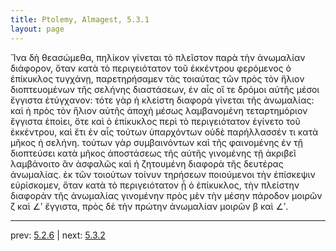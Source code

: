 ```yaml
---
title: Ptolemy, Almagest, 5.3.1
layout: page
---
```


Ἵνα δὴ θεασώμεθα, πηλίκον γίνεται τὸ πλεῖστον παρὰ τὴν ἀνωμαλίαν διάφορον, ὅταν κατὰ τὸ περιγειότατον τοῦ ἐκκέντρου φερόμενος ὁ ἐπίκυκλος τυγχάνῃ, παρετηρήσαμεν τὰς τοιαύτας τῶν πρὸς τὸν ἥλιον διοπτευομένων τῆς σελήνης διαστάσεων, ἐν αἷς οἵ τε δρόμοι αὐτῆς μέσοι ἔγγιστα ἐτύγχανον: τότε γὰρ ἡ κλείστη διαφορὰ γίνεται τῆς ἀνωμαλίας: καὶ ἡ πρὸς τὸν ἥλιον αὐτῆς ἀποχὴ μέσως λαμβανομένη τεταρτημόριον ἔγγιστα ἐποίει, ὅτε καὶ ὁ ἐπίκυκλος περὶ τὸ περιγειότατον ἐγίνετο τοῦ ἐκκέντρου, καὶ ἔτι ἐν αἷς τούτων ὑπαρχόντων οὐδὲ παρήλλασσέν τι κατὰ μῆκος ἡ σελήνη. τούτων γὰρ συμβαινόντων καὶ τῆς φαινομένης ἐν τῇ διοπτεύσει κατὰ μῆκος ἀποστάσεως τῆς αὐτῆς γινομένης τῇ ἀκριβεῖ λαμβάνοιτο ἂν ἀσφαλῶς καὶ ἡ ζητουμένη διαφορὰ τῆς δευτέρας ἀνωμαλίας. ἐκ τῶν τοιούτων τοίνυν τηρήσεων ποιούμενοι τὴν ἐπίσκεψιν εὑρίσκομεν, ὅταν κατὰ τὸ περιγειότατον ᾖ ὁ ἐπίκυκλος, τὴν πλείστην διαφορὰν τῆς ἀνωμαλίας γινομένην πρὸς μὲν τὴν μέσην πάροδον μοιρῶν ζ καὶ ∠ʹ ἔγγιστα, πρὸς δὲ τὴν πρώτην ἀνωμαλίαν μοιρῶν β καὶ ∠ʹ. 

---

prev: [5.2.6](../5.2.6/) | next: [5.3.2](../5.3.2/)

